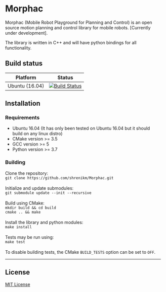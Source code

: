 # Morphac

Morphac (Mobile Robot Playground for Planning and Control) is an open source motion planning and control library for mobile robots. [Currently under development].

The library is written in C++ and will have python bindings for all functionality.

## Build status
Platform | Status
---------|-------
Ubuntu (16.04) | [![Build Status](https://travis-ci.com/shrenikm/Morphac.svg?branch=master)](https://travis-ci.com/shrenikm/Morphac)

## Installation

### Requirements
* Ubuntu 16.04 (It has only been tested on Ubuntu 16.04 but it should build on any linux distro)
* CMake version >= 3.5
* GCC version >= 5
* Python version >= 3.7

### Building
Clone the repository:<br/>
`git clone https://github.com/shrenikm/Morphac.git`<br/><br/>
Initialize and update submodules:<br/>
`git submodule update --init --recursive`<br/><br/>
Build using CMake:<br/>
`mkdir build && cd build`<br/>
`cmake .. && make`<br/><br/>
Install the library and python modules:<br/>
`make install`<br/><br/>
Tests may be run using:<br/>
`make test`<br/><br/>
To disable building tests, the CMake `BUILD_TESTS` option can be set to `OFF`.

-------

## License

[MIT License](LICENSE)



